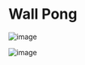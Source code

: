 # Wall Pong

![image](https://github.com/MiroslavGannoha/Unity-Data-Persistence-Project/assets/4126851/5d4b060f-2f21-4ec9-80dc-32fc8ff52713)

![image](https://github.com/MiroslavGannoha/Unity-Data-Persistence-Project/assets/4126851/bcd30003-303a-405d-baed-a0e247e46ef3)
